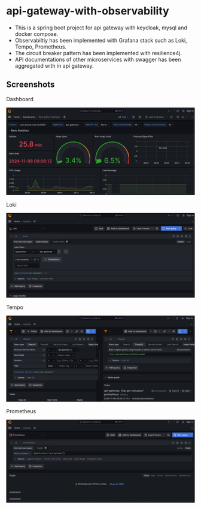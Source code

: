 # api-gateway-with-observability  

- This is a spring boot project for api gateway with keycloak, mysql and docker compose.
- Observabiltiy has been implemented with Grafana stack such as Loki, Tempo, Prometheus.
- The circuit breaker pattern has been implemented with resilience4j.  
- API documentations of other microservices with swagger has been aggregated with in api gateway. 

## Screenshots

Dashboard

![dashboard.png](screenshots/dashboard.png)

Loki

![loki.png](screenshots/loki.png) 

Tempo

![tempo.png](screenshots/tempo.png) 

Prometheus

![prometheus.png](screenshots/prometheus.png) 
